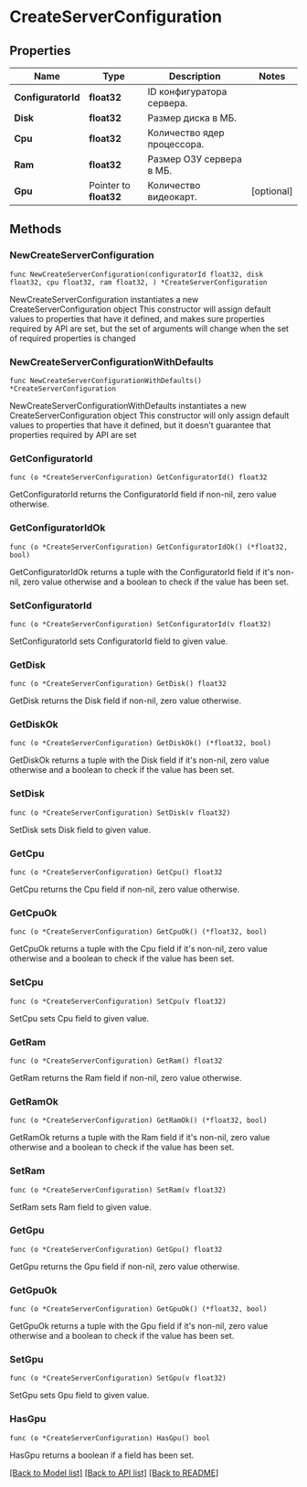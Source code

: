 # CreateServerConfiguration

## Properties

Name | Type | Description | Notes
------------ | ------------- | ------------- | -------------
**ConfiguratorId** | **float32** | ID конфигуратора сервера. | 
**Disk** | **float32** | Размер диска в МБ. | 
**Cpu** | **float32** | Количество ядер процессора. | 
**Ram** | **float32** | Размер ОЗУ сервера в МБ. | 
**Gpu** | Pointer to **float32** | Количество видеокарт. | [optional] 

## Methods

### NewCreateServerConfiguration

`func NewCreateServerConfiguration(configuratorId float32, disk float32, cpu float32, ram float32, ) *CreateServerConfiguration`

NewCreateServerConfiguration instantiates a new CreateServerConfiguration object
This constructor will assign default values to properties that have it defined,
and makes sure properties required by API are set, but the set of arguments
will change when the set of required properties is changed

### NewCreateServerConfigurationWithDefaults

`func NewCreateServerConfigurationWithDefaults() *CreateServerConfiguration`

NewCreateServerConfigurationWithDefaults instantiates a new CreateServerConfiguration object
This constructor will only assign default values to properties that have it defined,
but it doesn't guarantee that properties required by API are set

### GetConfiguratorId

`func (o *CreateServerConfiguration) GetConfiguratorId() float32`

GetConfiguratorId returns the ConfiguratorId field if non-nil, zero value otherwise.

### GetConfiguratorIdOk

`func (o *CreateServerConfiguration) GetConfiguratorIdOk() (*float32, bool)`

GetConfiguratorIdOk returns a tuple with the ConfiguratorId field if it's non-nil, zero value otherwise
and a boolean to check if the value has been set.

### SetConfiguratorId

`func (o *CreateServerConfiguration) SetConfiguratorId(v float32)`

SetConfiguratorId sets ConfiguratorId field to given value.


### GetDisk

`func (o *CreateServerConfiguration) GetDisk() float32`

GetDisk returns the Disk field if non-nil, zero value otherwise.

### GetDiskOk

`func (o *CreateServerConfiguration) GetDiskOk() (*float32, bool)`

GetDiskOk returns a tuple with the Disk field if it's non-nil, zero value otherwise
and a boolean to check if the value has been set.

### SetDisk

`func (o *CreateServerConfiguration) SetDisk(v float32)`

SetDisk sets Disk field to given value.


### GetCpu

`func (o *CreateServerConfiguration) GetCpu() float32`

GetCpu returns the Cpu field if non-nil, zero value otherwise.

### GetCpuOk

`func (o *CreateServerConfiguration) GetCpuOk() (*float32, bool)`

GetCpuOk returns a tuple with the Cpu field if it's non-nil, zero value otherwise
and a boolean to check if the value has been set.

### SetCpu

`func (o *CreateServerConfiguration) SetCpu(v float32)`

SetCpu sets Cpu field to given value.


### GetRam

`func (o *CreateServerConfiguration) GetRam() float32`

GetRam returns the Ram field if non-nil, zero value otherwise.

### GetRamOk

`func (o *CreateServerConfiguration) GetRamOk() (*float32, bool)`

GetRamOk returns a tuple with the Ram field if it's non-nil, zero value otherwise
and a boolean to check if the value has been set.

### SetRam

`func (o *CreateServerConfiguration) SetRam(v float32)`

SetRam sets Ram field to given value.


### GetGpu

`func (o *CreateServerConfiguration) GetGpu() float32`

GetGpu returns the Gpu field if non-nil, zero value otherwise.

### GetGpuOk

`func (o *CreateServerConfiguration) GetGpuOk() (*float32, bool)`

GetGpuOk returns a tuple with the Gpu field if it's non-nil, zero value otherwise
and a boolean to check if the value has been set.

### SetGpu

`func (o *CreateServerConfiguration) SetGpu(v float32)`

SetGpu sets Gpu field to given value.

### HasGpu

`func (o *CreateServerConfiguration) HasGpu() bool`

HasGpu returns a boolean if a field has been set.


[[Back to Model list]](../README.md#documentation-for-models) [[Back to API list]](../README.md#documentation-for-api-endpoints) [[Back to README]](../README.md)


